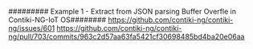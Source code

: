 ######### Example 1 - Extract from JSON parsing Buffer Overfle in Contiki-NG-IoT OS########
https://github.com/contiki-ng/contiki-ng/issues/601
https://github.com/contiki-ng/contiki-ng/pull/703/commits/963c2d57aa63fa5421cf30698485bd4ba20e06aa